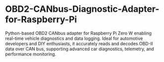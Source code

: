 # OBD2-CANbus-Diagnostic-Adapter-for-Raspberry-Pi
Python-based OBD2 CANbus adapter for Raspberry Pi Zero W enabling real-time vehicle diagnostics and data logging. Ideal for automotive developers and DIY enthusiasts, it accurately reads and decodes OBD-II data over CAN bus, supporting advanced car diagnostics, telemetry, and performance monitoring.
